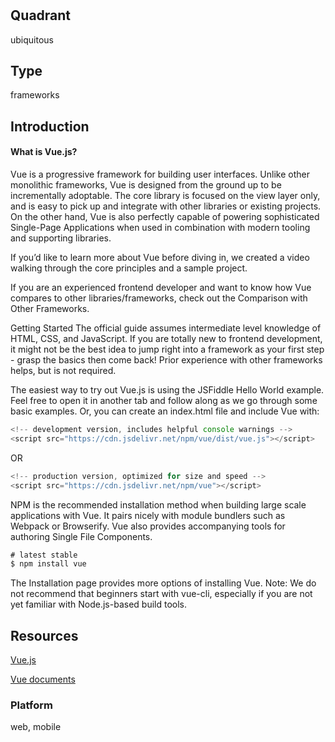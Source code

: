 # 

## Quadrant
ubiquitous

## Type
frameworks

## Introduction

#### What is Vue.js?

Vue is a progressive framework for building user interfaces. Unlike other monolithic frameworks, Vue is designed from the ground up to be incrementally adoptable. The core library is focused on the view layer only, and is easy to pick up and integrate with other libraries or existing projects. On the other hand, Vue is also perfectly capable of powering sophisticated Single-Page Applications when used in combination with modern tooling and supporting libraries.

If you’d like to learn more about Vue before diving in, we created a video walking through the core principles and a sample project.

If you are an experienced frontend developer and want to know how Vue compares to other libraries/frameworks, check out the Comparison with Other Frameworks.

Getting Started
The official guide assumes intermediate level knowledge of HTML, CSS, and JavaScript. If you are totally new to frontend development, it might not be the best idea to jump right into a framework as your first step - grasp the basics then come back! Prior experience with other frameworks helps, but is not required.

The easiest way to try out Vue.js is using the JSFiddle Hello World example. Feel free to open it in another tab and follow along as we go through some basic examples. Or, you can create an index.html file and include Vue with:


```js
<!-- development version, includes helpful console warnings -->
<script src="https://cdn.jsdelivr.net/npm/vue/dist/vue.js"></script>
```

OR

```js
<!-- production version, optimized for size and speed -->
<script src="https://cdn.jsdelivr.net/npm/vue"></script>
```

NPM is the recommended installation method when building large scale applications with Vue. It pairs nicely with module bundlers such as Webpack or Browserify. Vue also provides accompanying tools for authoring Single File Components.


```js
# latest stable
$ npm install vue
```

The Installation page provides more options of installing Vue. Note: We do not recommend that beginners start with vue-cli, especially if you are not yet familiar with Node.js-based build tools.

## Resources
[Vue.js](https://vuejs.org/)

[Vue documents](https://vuejs.org/v2/guide/)

### Platform
web, mobile
